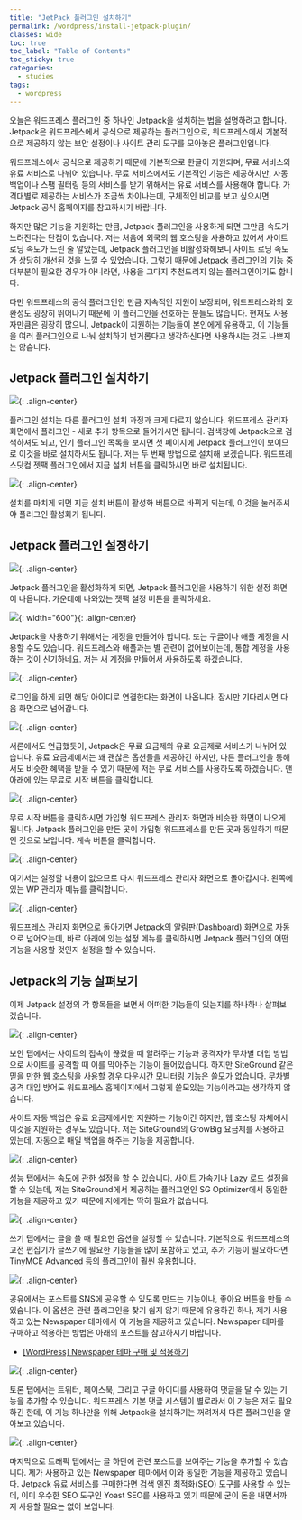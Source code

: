 ```yaml
---
title: "JetPack 플러그인 설치하기"
permalink: /wordpress/install-jetpack-plugin/
classes: wide
toc: true
toc_label: "Table of Contents"
toc_sticky: true
categories:
  - studies
tags:
  - wordpress
---
```


오늘은 워드프레스 플러그인 중 하나인 Jetpack을 설치하는 법을 설명하려고 합니다. Jetpack은 워드프레스에서 공식으로 제공하는 플러그인으로, 워드프레스에서 기본적으로 제공하지 않는 보안 설정이나 사이트 관리 도구를 모아놓은 플러그인입니다.

워드프레스에서 공식으로 제공하기 때문에 기본적으로 한글이 지원되며, 무료 서비스와 유료 서비스로 나뉘어 있습니다. 무료 서비스에서도 기본적인 기능은 제공하지만, 자동 백업이나 스팸 필터링 등의 서비스를 받기 위해서는 유료 서비스를 사용해야 합니다. 가격대별로 제공하는 서비스가 조금씩 차이나는데, 구체적인 비교를 보고 싶으시면 Jetpack 공식 홈페이지를 참고하시기 바랍니다.

하지만 많은 기능을 지원하는 만큼, Jetpack 플러그인을 사용하게 되면 그만큼 속도가 느려진다는 단점이 있습니다. 저는 처음에 외국의 웹 호스팅을 사용하고 있어서 사이트 로딩 속도가 느린 줄 알았는데, Jetpack 플러그인을 비활성화해보니 사이트 로딩 속도가 상당히 개선된 것을 느낄 수 있었습니다. 그렇기 때문에 Jetpack 플러그인의 기능 중 대부분이 필요한 경우가 아니라면, 사용을 그다지 추천드리지 않는 플러그인이기도 합니다.

다만 워드프레스의 공식 플러그인인 만큼 지속적인 지원이 보장되며, 워드프레스와의 호환성도 굉장히 뛰어나기 때문에 이 플러그인을 선호하는 분들도 많습니다. 현재도 사용자만큼은 굉장히 많으니, Jetpack이 지원하는 기능들이 본인에게 유용하고, 이 기능들을 여러 플러그인으로 나눠 설치하기 번거롭다고 생각하신다면 사용하시는 것도 나쁘지는 않습니다.

## Jetpack 플러그인 설치하기

![](/assets/images/WP/015/01.png){: .align-center}

플러그인 설치는 다른 플러그인 설치 과정과 크게 다르지 않습니다. 워드프레스 관리자 화면에서 플러그인 - 새로 추가 항목으로 들어가시면 됩니다. 검색창에 Jetpack으로 검색하셔도 되고, 인기 플러그인 목록을 보시면 첫 페이지에 Jetpack 플러그인이 보이므로 이것을 바로 설치하셔도 됩니다. 저는 두 번째 방법으로 설치해 보겠습니다. 워드프레스닷컴 젯팩 플러그인에서 지금 설치 버튼을 클릭하시면 바로 설치됩니다.

![](/assets/images/WP/015/02.png){: .align-center}

설치를 마치게 되면 지금 설치 버튼이 활성화 버튼으로 바뀌게 되는데, 이것을 눌러주셔야 플러그인 활성화가 됩니다.

## Jetpack 플러그인 설정하기

![](/assets/images/WP/015/03.png){: .align-center}

Jetpack 플러그인을 활성화하게 되면, Jetpack 플러그인을 사용하기 위한 설정 화면이 나옵니다. 가운데에 나와있는 젯팩 설정 버튼을 클릭하세요.

![](/assets/images/WP/015/04.png){: width="600"}{: .align-center}

Jetpack을 사용하기 위해서는 계정을 만들어야 합니다. 또는 구글이나 애플 계정을 사용할 수도 있습니다. 워드프레스와 애플과는 별 관련이 없어보이는데, 통합 계정을 사용하는 것이 신기하네요. 저는 새 계정을 만들어서 사용하도록 하겠습니다.

![](/assets/images/WP/015/05.png){: .align-center}

로그인을 하게 되면 해당 아이디로 연결한다는 화면이 나옵니다. 잠시만 기다리시면 다음 화면으로 넘어갑니다.

![](/assets/images/WP/015/06.png){: .align-center}

서론에서도 언급했듯이, Jetpack은 무료 요금제와 유료 요금제로 서비스가 나뉘어 있습니다. 유료 요금제에서는 꽤 괜찮은 옵션들을 제공하긴 하지만, 다른 플러그인을 통해서도 비슷한 혜택을 받을 수 있기 때문에 저는 무료 서비스를 사용하도록 하겠습니다. 맨 아래에 있는 무료로 시작 버튼을 클릭합니다.

![](/assets/images/WP/015/07.png){: .align-center}

무료 시작 버튼을 클릭하시면 가입형 워드프레스 관리자 화면과 비슷한 화면이 나오게 됩니다. Jetpack 플러그인을 만든 곳이 가입형 워드프레스를 만든 곳과 동일하기 때문인 것으로 보입니다. 계속 버튼을 클릭합니다.

![](/assets/images/WP/015/08.png){: .align-center}

여기서는 설정할 내용이 없으므로 다시 워드프레스 관리자 화면으로 돌아갑시다. 왼쪽에 있는 WP 관리자 메뉴를 클릭합니다.

![](/assets/images/WP/015/09.png){: .align-center}

워드프레스 관리자 화면으로 돌아가면 Jetpack의 알림판(Dashboard) 화면으로 자동으로 넘어오는데, 바로 아래에 있는 설정 메뉴를 클릭하시면 Jetpack 플러그인의 어떤 기능을 사용할 것인지 설정을 할 수 있습니다.

## Jetpack의 기능 살펴보기

이제 Jetpack 설정의 각 항목들을 보면서 어떠한 기능들이 있는지를 하나하나 살펴보겠습니다.

![](/assets/images/WP/015/10.png){: .align-center}

보안 탭에서는 사이트의 접속이 끊겼을 때 알려주는 기능과 공격자가 무차별 대입 방법으로 사이트를 공격할 때 이를 막아주는 기능이 들어있습니다. 하지만 SiteGround 같은 믿을 만한 웹 호스팅을 사용할 경우 다운시간 모니터링 기능은 쓸모가 없습니다. 무차별 공격 대입 방어도 워드프레스 홈페이지에서 그렇게 쓸모있는 기능이라고는 생각하지 않습니다.

사이트 자동 백업은 유료 요금제에서만 지원하는 기능이긴 하지만, 웹 호스팅 자체에서 이것을 지원하는 경우도 있습니다. 저는 SiteGround의 GrowBig 요금제를 사용하고 있는데, 자동으로 매일 백업을 해주는 기능을 제공합니다.

![](/assets/images/WP/015/11.png){: .align-center}

성능 탭에서는 속도에 관한 설정을 할 수 있습니다. 사이트 가속기나 Lazy 로드 설정을 할 수 있는데, 저는 SiteGround에서 제공하는 플러그인인 SG Optimizer에서 동일한 기능을 제공하고 있기 때문에 저에게는 딱히 필요가 없습니다.

![](/assets/images/WP/015/12.png){: .align-center}

쓰기 탭에서는 글을 쓸 때 필요한 옵션을 설정할 수 있습니다. 기본적으로 워드프레스의 고전 편집기가 글쓰기에 필요한 기능들을 많이 포함하고 있고, 추가 기능이 필요하다면 TinyMCE Advanced 등의 플러그인이 훨씬 유용합니다.

![](/assets/images/WP/015/13.png){: .align-center}

공유에서는 포스트를 SNS에 공유할 수 있도록 만드는 기능이나, 좋아요 버튼을 만들 수 있습니다. 이 옵션은 관련 플러그인을 찾기 쉽지 않기 때문에 유용하긴 하나, 제가 사용하고 있는 Newspaper 테마에서 이 기능을 제공하고 있습니다. Newspaper 테마를 구매하고 적용하는 방법은 아래의 포스트를 참고하시기 바랍니다.

- [[WordPress] Newspaper 테마 구매 및 적용하기](/wordpress/buy-newspaper-theme/)

![](/assets/images/WP/015/14.png){: .align-center}

토론 탭에서는 트위터, 페이스북, 그리고 구글 아이디를 사용하여 댓글을 달 수 있는 기능을 추가할 수 있습니다. 워드프레스 기본 댓글 시스템이 별로라서 이 기능은 저도 필요하긴 한데, 이 기능 하나만을 위해 Jetpack을 설치하기는 꺼려저셔 다른 플러그인을 알아보고 있습니다.

![](/assets/images/WP/015/15.png){: .align-center}

마지막으로 트래픽 탭에서는 글 하단에 관련 포스트를 보여주는 기능을 추가할 수 있습니다. 제가 사용하고 있는 Newspaper 테마에서 이와 동일한 기능을 제공하고 있습니다. Jetpack 유료 서비스를 구매한다면 검색 엔진 최적화(SEO) 도구를 사용할 수 있는데, 이미 우수한 SEO 도구인 Yoast SEO를 사용하고 있기 때문에 굳이 돈을 내면서까지 사용할 필요는 없어 보입니다.